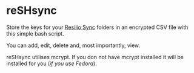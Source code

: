 # reSHsync

Store the keys for your [Resilio Sync](https://www.resilio.com/individuals/) folders in an encrypted CSV file with this simple bash script.

You can add, edit, delete and, most importantly, view.

reSHsync utilises mcrypt. If you don not have mcrypt installed it will be installed for you (*if you use Fedora*).

